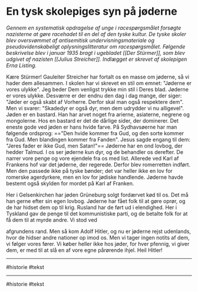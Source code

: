 # En tysk skolepiges syn på jøderne 

*Gennem en systematisk opdragelse af unge i racespørgsmålet forsøgte nazisterne at gøre racehadet til en del af den tyske kultur. De tyske skoler blev oversvømmet af antisemitisk undervisningsmateriale og pseudovidenskabeligt oplysningslitteratur om racespørgsmålet. Følgende beskrivelse blev i januar 1935 bragt i ugebladet [[Der Stürmer]], som blev udgivet af nazisten [[Julius Streicher]]. Indlægget er skrevet af skolepigen Erna Listing.* 

Kære Stürmer! Gauleiter Streicher har fortalt os en masse om jøderne, så vi hader dem allesammen. I skolen har vi skrevet en stil om emnet: "Jøderne er vores ulykke". Jeg beder Dem venligst trykke min stil i Deres blad. Jøderne er vores ulykke. Desværre er der endnu den dag i dag mange, der siger: "Jøder er også skabt af Vorherre. Derfor skal man også respektere dem". Men vi svarer: "Skadedyr er også dyr, men dem udrydder vi nu alligevel". Jøden er en bastard. Han har arvet noget fra arierne, asiaterne, negrene og mongolerne. Hos en bastard er det de dårlige sider, der dominerer. Det eneste gode ved jøden er hans hvide farve. På Sydhavsøerne har man følgende ordsprog: =="Den hvide kommer fra Gud, og den sorte kommer fra Gud. Men blandingen kommer fra Fanden". Jesus sagde engang til dem: "Jeres fader er ikke Gud, men Satan!"== Jøderne har en ond lovbog, der hedder Talmud. I os ser jøderne kun dyr, og de behandler os derefter. De narrer vore penge og vore ejendele fra os med list. Allerede ved Karl af Frankens hof var det jøderne, der regerede. Derfor blev romerretten indført. Men den passede ikke på tyske bønder; det var heller ikke en lov for romerske agerdyrkere, men en lov for jødiske handlende. Jøderne havde bestemt også skylden for mordet på Karl af Franken. 

Her i Gelsenkirchen har jøden Grüneburg solgt fordærvet kød til os. Det må han gerne efter sin egen lovbog. Jøderne har fået folk til at gøre oprør, og de har hidset dem op til krig. Rusland har de ført ud i elendighed. Her i Tyskland gav de penge til det kommunistiske parti, og de betalte folk for at få dem til at myrde andre. Vi stod ved 

 afgrundens rand. Men så kom Adolf Hitler, og nu er jøderne rejst udenlands, hvor de hidser andre nationer op imod os. Men vi tager ingen notits af dem, vi følger vores fører. Vi køber heller ikke hos jøder, for hver pfennig, vi giver dem, er med til at slå en af vore egne pårørende ihjel. Heil Hitler!
 
 ---
 #historie 
 #tekst 

---
#historie
#tekst